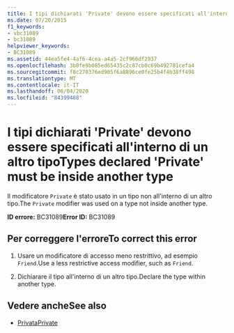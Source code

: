 ```yaml
---
title: I tipi dichiarati 'Private' devono essere specificati all'interno di un altro tipo
ms.date: 07/20/2015
f1_keywords:
- vbc31089
- bc31089
helpviewer_keywords:
- BC31089
ms.assetid: 44ea5fe4-4af6-4cea-a4a5-2cf966df2937
ms.openlocfilehash: 3b0fe9b085ed65435c2c87cb0c69b492781cefa4
ms.sourcegitcommit: f8c270376ed905f6a8896ce0fe25b4f4b38ff498
ms.translationtype: MT
ms.contentlocale: it-IT
ms.lasthandoff: 06/04/2020
ms.locfileid: "84399488"
---
```

# <a name="types-declared-private-must-be-inside-another-type"></a><span data-ttu-id="2ba7f-102">I tipi dichiarati 'Private' devono essere specificati all'interno di un altro tipo</span><span class="sxs-lookup"><span data-stu-id="2ba7f-102">Types declared 'Private' must be inside another type</span></span>
<span data-ttu-id="2ba7f-103">Il modificatore `Private` è stato usato in un tipo non all'interno di un altro tipo.</span><span class="sxs-lookup"><span data-stu-id="2ba7f-103">The `Private` modifier was used on a type not inside another type.</span></span>  
  
 <span data-ttu-id="2ba7f-104">**ID errore:** BC31089</span><span class="sxs-lookup"><span data-stu-id="2ba7f-104">**Error ID:** BC31089</span></span>  
  
## <a name="to-correct-this-error"></a><span data-ttu-id="2ba7f-105">Per correggere l'errore</span><span class="sxs-lookup"><span data-stu-id="2ba7f-105">To correct this error</span></span>  
  
1. <span data-ttu-id="2ba7f-106">Usare un modificatore di accesso meno restrittivo, ad esempio `Friend`.</span><span class="sxs-lookup"><span data-stu-id="2ba7f-106">Use a less restrictive access modifier, such as `Friend`.</span></span>  
  
2. <span data-ttu-id="2ba7f-107">Dichiarare il tipo all'interno di un altro tipo.</span><span class="sxs-lookup"><span data-stu-id="2ba7f-107">Declare the type within another type.</span></span>  
  
## <a name="see-also"></a><span data-ttu-id="2ba7f-108">Vedere anche</span><span class="sxs-lookup"><span data-stu-id="2ba7f-108">See also</span></span>

- [<span data-ttu-id="2ba7f-109">Privata</span><span class="sxs-lookup"><span data-stu-id="2ba7f-109">Private</span></span>](../language-reference/modifiers/private.md)
